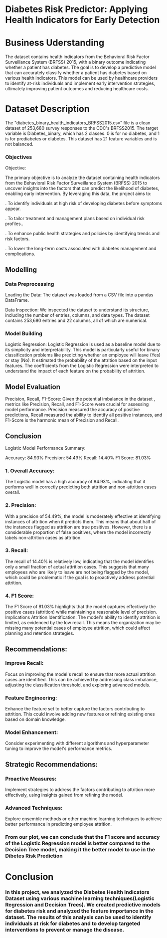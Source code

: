 # Diabetes Risk Predictor: Applying Health Indicators for Early Detection


# Business Uderstanding
The dataset contains health indicators from the Behavioral Risk Factor Surveillance System (BRFSS) 2015, with a binary outcome indicating whether a patient has diabetes. The goal is to develop a predictive model that can accurately classify whether a patient has diabetes based on various health indicators. This model can be used by healthcare providers to identify at-risk individuals and implement early intervention strategies, ultimately improving patient outcomes and reducing healthcare costs.

# Dataset Description
The "diabetes_binary_health_indicators_BRFSS2015.csv" file is a clean dataset of 253,680 survey responses to the CDC's BRFSS2015. The target variable is Diabetes_binary, which has 2 classes. 0 is for no diabetes, and 1 is for prediabetes or diabetes. This dataset has 21 feature variables and is not balanced.

### Objectives
Objective:

The primary objective is to analyze the dataset containing health indicators from the Behavioral Risk Factor Surveillance System (BRFSS) 2015 to uncover insights into the factors that can predict the likelihood of diabetes, enabling early intervention. By leveraging this data, the project aims to:

. To identify individuals at high risk of developing diabetes before symptoms appear.

.  To tailor treatment and management plans based on individual risk profiles..

. To enhance public health strategies and policies by identifying trends and risk factors.

. To lower the long-term costs associated with diabetes management and complications.

## Modelling

### Data Preprocessing
Loading the Data: The dataset was loaded from a CSV file into a pandas DataFrame.

Data Inspection: We inspected the dataset to understand its structure, including the number of entries, columns, and data types. The dataset contains 253,680 entries and 22 columns, all of which are numerical.

### Model Building
Logistic Regression:
Logistic Regression is used as a baseline model due to its simplicity and interpretability. This model is particularly useful for binary classification problems like predicting whether an employee will leave (Yes) or stay (No). It estimated the probability of the attrition based on the input features.
The coefficients from the Logistic Regression were interpreted to understand the impact of each feature on the probability of attrition.



## Model Evaluation
Precision, Recall, F1-Score:
Given the potential imbalance in the dataset , metrics like Precision, Recall, and F1-Score were crucial for assessing model performance.
Precision measured the accuracy of positive predictions, Recall measured the ability to identify all positive instances, and F1-Score is the harmonic mean of Precision and Recall.

## Conclusion
Logistic Model Performance Summary:

Accuracy: 84.93%
Precision: 54.49%
Recall: 14.40%
F1 Score: 81.03%
### 1. Overall Accuracy:

The Logistic model has a high accuracy of 84.93%, indicating that it performs well in correctly predicting both attrition and non-attrition cases overall.
### 2. Precision:

With a precision of 54.49%, the model is moderately effective at identifying instances of attrition when it predicts them. This means that about half of the instances flagged as attrition are true positives. However, there is a considerable proportion of false positives, where the model incorrectly labels non-attrition cases as attrition.
### 3. Recall:

The recall of 14.40% is relatively low, indicating that the model identifies only a small fraction of actual attrition cases. This suggests that many employees who are likely to leave are not being flagged by the model, which could be problematic if the goal is to proactively address potential attrition.
### 4. F1 Score:

The F1 Score of 81.03%  highlights that the model captures effectively  the positive cases (attrition) while maintaining a reasonable level of precision.
Implications
Attrition Identification: The model's ability to identify attrition is limited, as evidenced by the low recall. This means the organization may be missing many potential cases of employee attrition, which could affect planning and retention strategies.

## Recommendations:

### Improve Recall: 
Focus on improving the model's recall to ensure that more actual attrition cases are identified. This can be achieved by addressing class imbalance, adjusting the classification threshold, and exploring advanced models.
### Feature Engineering: 
Enhance the feature set to better capture the factors contributing to attrition. This could involve adding new features or refining existing ones based on domain knowledge.
### Model Enhancement:
Consider experimenting with different algorithms and hyperparameter tuning to improve the model's performance metrics.
## Strategic Recommendations:

### Proactive Measures:
Implement strategies to address the factors contributing to attrition more effectively, using insights gained from refining the model.
### Advanced Techniques:
Explore ensemble methods or other machine learning techniques to achieve better performance in predicting employee attrition.


### From our plot, we can conclude that the F1 score and accuracy of the Logistic Regression model is better compared to the Decision Tree model, making it the better model to use in the Dibetes Risk Prediction

# Conclusion
### In this project, we analyzed the Diabetes Health Indicators Dataset using various machine learning techniques(Logistic Regression and Decision Trees). We created predictive models for diabetes risk and analyzed the feature importance in the dataset. The results of this analysis can be used to identify individuals at risk for diabetes and to develop targeted interventions to prevent or manage the disease.
